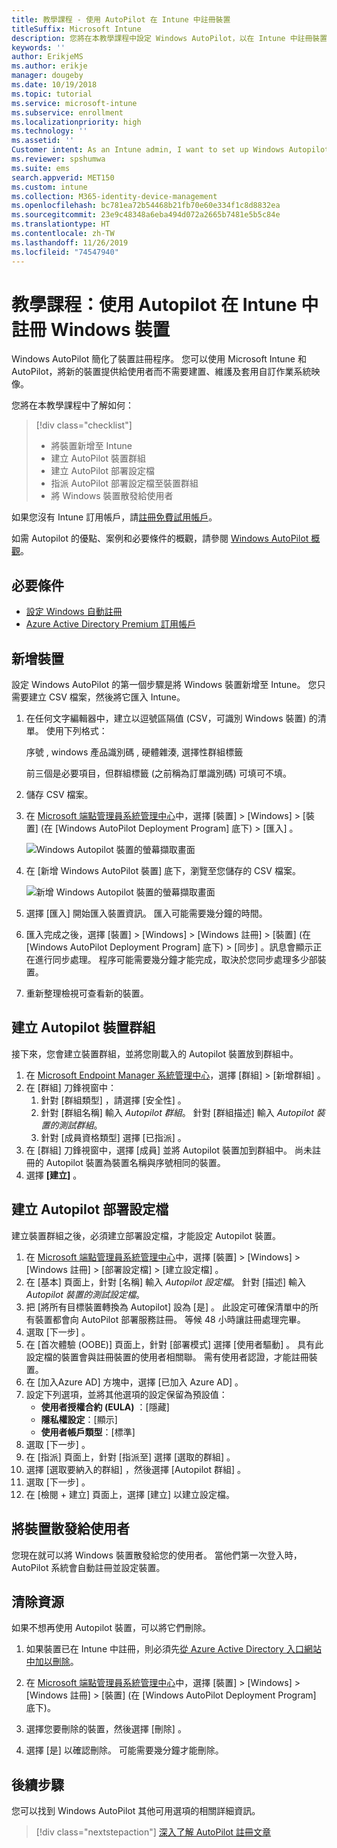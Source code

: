 ```yaml
---
title: 教學課程 - 使用 AutoPilot 在 Intune 中註冊裝置
titleSuffix: Microsoft Intune
description: 您將在本教學課程中設定 Windows AutoPilot，以在 Intune 中註冊裝置。
keywords: ''
author: ErikjeMS
ms.author: erikje
manager: dougeby
ms.date: 10/19/2018
ms.topic: tutorial
ms.service: microsoft-intune
ms.subservice: enrollment
ms.localizationpriority: high
ms.technology: ''
ms.assetid: ''
Customer intent: As an Intune admin, I want to set up Windows Autopilot so that users can enroll in Intune.
ms.reviewer: spshumwa
ms.suite: ems
search.appverid: MET150
ms.custom: intune
ms.collection: M365-identity-device-management
ms.openlocfilehash: bc781ea72b54468b21fb70e60e334f1c8d8832ea
ms.sourcegitcommit: 23e9c48348a6eba494d072a2665b7481e5b5c84e
ms.translationtype: HT
ms.contentlocale: zh-TW
ms.lasthandoff: 11/26/2019
ms.locfileid: "74547940"
---
```

# <a name="tutorial-use-autopilot-to-enroll-windows-devices-in-intune"></a>教學課程：使用 Autopilot 在 Intune 中註冊 Windows 裝置

Windows AutoPilot 簡化了裝置註冊程序。 您可以使用 Microsoft Intune 和 AutoPilot，將新的裝置提供給使用者而不需要建置、維護及套用自訂作業系統映像。

您將在本教學課程中了解如何：
> [!div class="checklist"]
> * 將裝置新增至 Intune
> * 建立 AutoPilot 裝置群組
> * 建立 AutoPilot 部署設定檔
> * 指派 AutoPilot 部署設定檔至裝置群組
> * 將 Windows 裝置散發給使用者

如果您沒有 Intune 訂用帳戶，請[註冊免費試用帳戶](../fundamentals/free-trial-sign-up.md)。

如需 Autopilot 的優點、案例和必要條件的概觀，請參閱 [Windows AutoPilot 概觀](https://docs.microsoft.com/windows/deployment/windows-autopilot/windows-10-autopilot)。


## <a name="prerequisites"></a>必要條件
- [設定 Windows 自動註冊](../quickstart-setup-auto-enrollment.md)
- [Azure Active Directory Premium 訂用帳戶](https://docs.microsoft.com/azure/active-directory/active-directory-get-started-premium) <!--&#40;[trial subscription](http://go.microsoft.com/fwlink/?LinkID=816845)&#41;-->


## <a name="add-devices"></a>新增裝置

設定 Windows AutoPilot 的第一個步驟是將 Windows 裝置新增至 Intune。 您只需要建立 CSV 檔案，然後將它匯入 Intune。

1. 在任何文字編輯器中，建立以逗號區隔值 (CSV，可識別 Windows 裝置) 的清單。 使用下列格式：
    
    序號  , windows 產品識別碼  , 硬體雜湊,  選擇性群組標籤 
    
    前三個是必要項目，但群組標籤 (之前稱為訂單識別碼) 可填可不填。

2. 儲存 CSV 檔案。

3. 在 [Microsoft 端點管理員系統管理中心](https://go.microsoft.com/fwlink/?linkid=2109431)中，選擇 [裝置]   > [Windows]   > [裝置]  \(在 [Windows AutoPilot Deployment Program]  底下\) > [匯入]  。

    ![Windows Autopilot 裝置的螢幕擷取畫面](./media/enrollment-autopilot/autopilot-import-device.png)

4. 在 [新增 Windows AutoPilot 裝置]  底下，瀏覽至您儲存的 CSV 檔案。

    ![新增 Windows Autopilot 裝置的螢幕擷取畫面](./media/tutorial-use-autopilot-enroll-devices/autopilot-import-device2.png)

5. 選擇 [匯入]  開始匯入裝置資訊。 匯入可能需要幾分鐘的時間。

4. 匯入完成之後，選擇 [裝置]   > [Windows]   > [Windows 註冊]   > [裝置]  \(在 [Windows AutoPilot Deployment Program]  底下\) > [同步]  。訊息會顯示正在進行同步處理。 程序可能需要幾分鐘才能完成，取決於您同步處理多少部裝置。

5. 重新整理檢視可查看新的裝置。

## <a name="create-an-autopilot-device-group"></a>建立 Autopilot 裝置群組

接下來，您會建立裝置群組，並將您剛載入的 Autopilot 裝置放到群組中。

1. 在 [Microsoft Endpoint Manager 系統管理中心](https://go.microsoft.com/fwlink/?linkid=2109431)，選擇 [群組]   > [新增群組]  。
2. 在 [群組]  刀鋒視窗中：
    1. 針對 [群組類型]  ，請選擇 [安全性]  。
    2. 針對 [群組名稱]  輸入 *Autopilot 群組*。 針對 [群組描述]  輸入 *Autopilot 裝置的測試群組*。
    3. 針對 [成員資格類型]  選擇 [已指派]  。
3. 在 [群組]  刀鋒視窗中，選擇 [成員]  並將 Autopilot 裝置加到群組中。 尚未註冊的 Autopilot 裝置為裝置名稱與序號相同的裝置。
4. 選擇 **[建立]** 。  

## <a name="create-an-autopilot-deployment-profile"></a>建立 Autopilot 部署設定檔

建立裝置群組之後，必須建立部署設定檔，才能設定 Autopilot 裝置。

1. 在 [Microsoft 端點管理員系統管理中心](https://go.microsoft.com/fwlink/?linkid=2109431)中，選擇 [裝置]   > [Windows]   > [Windows 註冊]   > [部署設定檔]   > [建立設定檔]  。
2. 在 [基本]  頁面上，針對 [名稱]  輸入 *Autopilot 設定檔*。 針對 [描述]  輸入 *Autopilot 裝置的測試設定檔*。
3. 把 [將所有目標裝置轉換為 Autopilot]  設為 [是]  。 此設定可確保清單中的所有裝置都會向 AutoPilot 部署服務註冊。 等候 48 小時讓註冊處理完畢。
4. 選取 [下一步]  。
5. 在 [首次體驗 (OOBE)]  頁面上，針對 [部署模式]  選擇 [使用者驅動]  。 具有此設定檔的裝置會與註冊裝置的使用者相關聯。 需有使用者認證，才能註冊裝置。
6. 在 [加入Azure AD]  方塊中，選擇 [已加入 Azure AD]  。
7. 設定下列選項，並將其他選項的設定保留為預設值：
    - **使用者授權合約 (EULA)** ：[隱藏] 
    - **隱私權設定**：[顯示] 
    - **使用者帳戶類型**：[標準] 
8. 選取 [下一步]  。
9. 在 [指派]  頁面上，針對 [指派至]  選擇 [選取的群組]  。
10. 選擇 [選取要納入的群組]  ，然後選擇 [Autopilot 群組]  。
11. 選取 [下一步]  。
12. 在 [檢閱 + 建立]  頁面上，選擇 [建立]  以建立設定檔。

## <a name="distribute-devices-to-users"></a>將裝置散發給使用者

您現在就可以將 Windows 裝置散發給您的使用者。 當他們第一次登入時，AutoPilot 系統會自動註冊並設定裝置。 

## <a name="clean-up-resources"></a>清除資源

如果不想再使用 Autopilot 裝置，可以將它們刪除。

1. 如果裝置已在 Intune 中註冊，則必須先[從 Azure Active Directory 入口網站中加以刪除](../remote-actions/devices-wipe.md#delete-devices-from-the-azure-active-directory-portal)。

2. 在 [Microsoft 端點管理員系統管理中心](https://go.microsoft.com/fwlink/?linkid=2109431)中，選擇 [裝置]   > [Windows]   > [Windows 註冊]   > [裝置]  \(在 [Windows AutoPilot Deployment Program]  底下\)。

3. 選擇您要刪除的裝置，然後選擇 [刪除]  。

4. 選擇 [是]  以確認刪除。 可能需要幾分鐘才能刪除。

## <a name="next-steps"></a>後續步驟

您可以找到 Windows AutoPilot 其他可用選項的相關詳細資訊。

> [!div class="nextstepaction"]
> [深入了解 AutoPilot 註冊文章](enrollment-autopilot.md)


